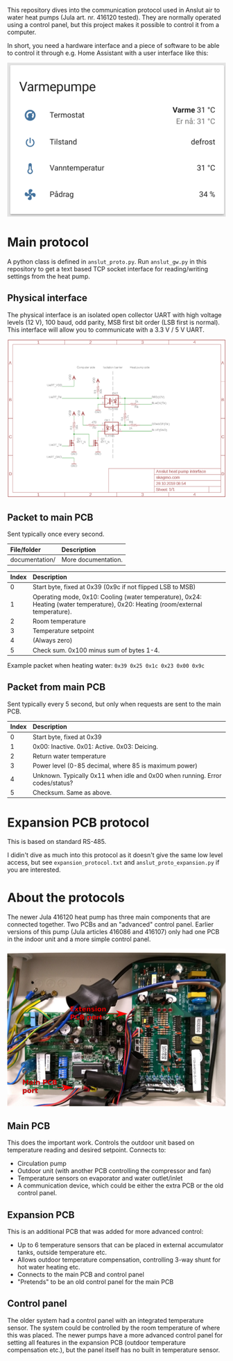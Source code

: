 This repository dives into the communication protocol used in Anslut air to water heat pumps (Jula art. nr. 416120 tested). They are normally operated using a control panel, but this project makes it possible to control it from a computer.

In short, you need a hardware interface and a piece of software to be able to control it through e.g. Home Assistant with a user interface like this:

![Home assistant UI](https://raw.githubusercontent.com/skagmo/anslut_heatpump/master/img/anslut-hass.png?raw=true)

# Main protocol

A python class is defined in ```anslut_proto.py```. Run ```anslut_gw.py``` in this repository to get a text based TCP socket interface for reading/writing settings from the heat pump.

## Physical interface

The physical interface is an isolated open collector UART with high voltage levels (12 V), 100 baud, odd parity, MSB first bit order (LSB first is normal). This interface will allow you to communicate with a 3.3 V / 5 V UART.

![Interface schematic](https://raw.githubusercontent.com/skagmo/anslut_heatpump/master/img/schematic.png?raw=true)

## Packet to main PCB

Sent typically once every second.

| File/folder       | Description |
|:-----------       |:----------- |
| documentation/    | More documentation. |

| Index | Description |
|:---   |:---         |
| 0 | Start byte, fixed at 0x39 (0x9c if not flipped LSB to MSB) |
| 1 | Operating mode, 0x10: Cooling (water temperature), 0x24: Heating (water temperature), 0x20: Heating (room/external temperature). |XOR with 0x01 to actually enable the selected mode. |
| 2 | Room temperature |
| 3 | Temperature setpoint |
| 4 | (Always zero) |
| 5 | Check sum. 0x100 minus sum of bytes 1-4. |

Example packet when heating water: ```0x39 0x25 0x1c 0x23 0x00 0x9c```

## Packet from main PCB

Sent typically every 5 second, but only when requests are sent to the main PCB.

| Index | Description |
|:---   |:---         |
| 0 | Start byte, fixed at 0x39 |
| 1 | 0x00: Inactive. 0x01: Active. 0x03: Deicing. |
| 2 | Return water temperature |
| 3 | Power level (0-85 decimal, where 85 is maximum power) |
| 4 | Unknown. Typically 0x11 when idle and 0x00 when running. Error codes/status? |
| 5 | Checksum. Same as above. |

# Expansion PCB protocol

This is based on standard RS-485.

I didin't dive as much into this protocol as it doesn't give the same low level access, but see ```expansion_protocol.txt``` and ```anslut_proto_expansion.py``` if you are interested.

# About the protocols

The newer Jula 416120 heat pump has three main components that are connected together. Two PCBs and an "advanced" control panel. Earlier versions of this pump (Jula articles 416086 and 416107) only had one PCB in the indoor unit and a more simple control panel.

![PCBs](https://raw.githubusercontent.com/skagmo/anslut_heatpump/master/img/pcbs-text.jpg?raw=true)

## Main PCB

This does the important work. Controls the outdoor unit based on temperature reading and desired setpoint. Connects to:
* Circulation pump
* Outdoor unit (with another PCB controlling the compressor and fan)
* Temperature sensors on evaporator and water outlet/inlet
* A communication device, which could be either the extra PCB or the old control panel.

## Expansion PCB

This is an additional PCB that was added for more advanced control:
* Up to 6 temperature sensors that can be placed in external accumulator tanks, outside temperature etc.
* Allows outdoor temperature compensation, controlling 3-way shunt for hot water heating etc.
* Connects to the main PCB and control panel
* "Pretends" to be an old control panel for the main PCB

## Control panel

The older system had a control panel with an integrated temperature sensor. The system could be controlled by the room temperature of where this was placed. The newer pumps have a more advanced control panel for setting all features in the expansion PCB (outdoor temperature compensation etc.), but the panel itself has no built in temperature sensor.

